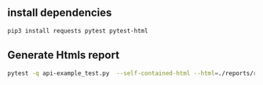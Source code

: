 
## install dependencies

```bash
pip3 install requests pytest pytest-html

```


## Generate Htmls report

```bash
pytest -q api-example_test.py  --self-contained-html --html=./reports/report.html

```